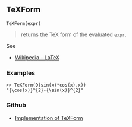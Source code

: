 ## TeXForm

```
TeXForm(expr)
```

> returns the TeX form of the evaluated `expr`. 
 
See
* [Wikipedia - LaTeX](https://en.wikipedia.org/wiki/LaTeX)

### Examples

```
>> TeXForm(D(sin(x)*cos(x),x))
"{\cos(x)}^{2}-{\sin(x)}^{2}"
```

### Github

* [Implementation of TeXForm](https://github.com/axkr/symja_android_library/blob/master/symja_android_library/matheclipse-core/src/main/java/org/matheclipse/core/builtin/OutputFunctions.java#L756) 
